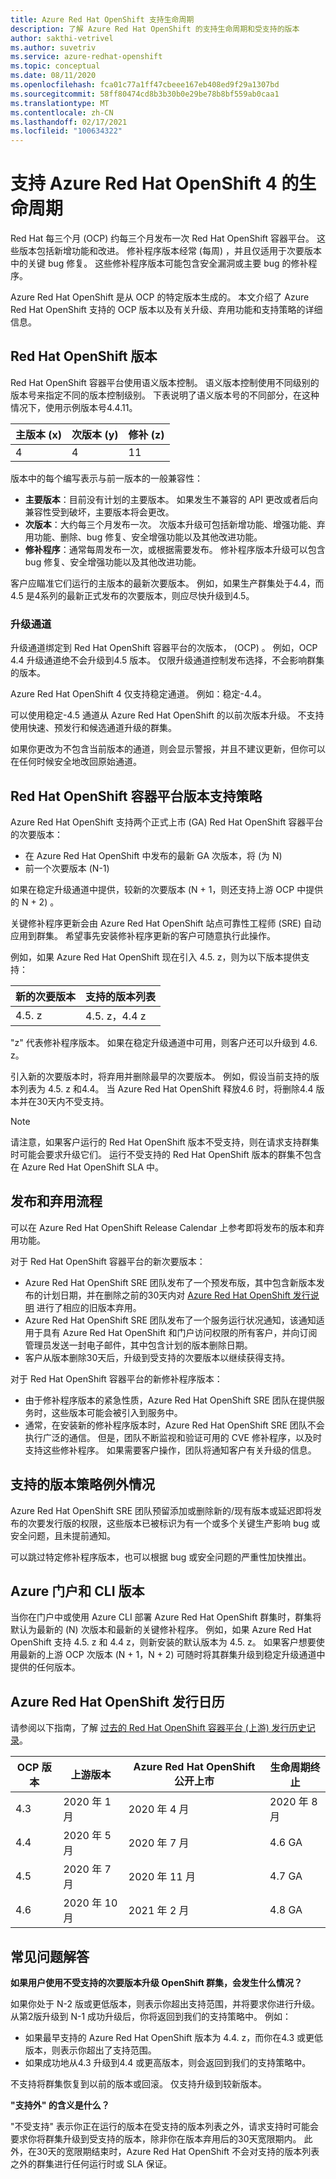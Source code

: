 ```yaml
---
title: Azure Red Hat OpenShift 支持生命周期
description: 了解 Azure Red Hat OpenShift 的支持生命周期和受支持的版本
author: sakthi-vetrivel
ms.author: suvetriv
ms.service: azure-redhat-openshift
ms.topic: conceptual
ms.date: 08/11/2020
ms.openlocfilehash: fca01c77a1ff47cbeee167eb408ed9f29a1307bd
ms.sourcegitcommit: 58ff80474cd8b3b30b0e29be78b8bf559ab0caa1
ms.translationtype: MT
ms.contentlocale: zh-CN
ms.lasthandoff: 02/17/2021
ms.locfileid: "100634322"
---
```

# <a name="support-lifecycle-for-azure-red-hat-openshift-4"></a>支持 Azure Red Hat OpenShift 4 的生命周期

Red Hat 每三个月 (OCP) 约每三个月发布一次 Red Hat OpenShift 容器平台。 这些版本包括新增功能和改进。 修补程序版本经常 (每周) ，并且仅适用于次要版本中的关键 bug 修复。 这些修补程序版本可能包含安全漏洞或主要 bug 的修补程序。

Azure Red Hat OpenShift 是从 OCP 的特定版本生成的。 本文介绍了 Azure Red Hat OpenShift 支持的 OCP 版本以及有关升级、弃用功能和支持策略的详细信息。

## <a name="red-hat-openshift-versions"></a>Red Hat OpenShift 版本

Red Hat OpenShift 容器平台使用语义版本控制。 语义版本控制使用不同级别的版本号来指定不同的版本控制级别。 下表说明了语义版本号的不同部分，在这种情况下，使用示例版本号4.4.11。

|主版本 (x) |次版本 (y) |修补 (z) |
|-|-|-|
|4|4|11|

版本中的每个编写表示与前一版本的一般兼容性：

* **主要版本**：目前没有计划的主要版本。 如果发生不兼容的 API 更改或者后向兼容性受到破坏，主要版本将会更改。
* **次版本**：大约每三个月发布一次。 次版本升级可包括新增功能、增强功能、弃用功能、删除、bug 修复、安全增强功能以及其他改进功能。
* **修补程序**：通常每周发布一次，或根据需要发布。 修补程序版本升级可以包含 bug 修复、安全增强功能以及其他改进功能。

客户应瞄准它们运行的主版本的最新次要版本。 例如，如果生产群集处于4.4，而4.5 是4系列的最新正式发布的次要版本，则应尽快升级到4.5。

### <a name="upgrade-channels"></a>升级通道

升级通道绑定到 Red Hat OpenShift 容器平台的次版本， (OCP) 。 例如，OCP 4.4 升级通道绝不会升级到4.5 版本。 仅限升级通道控制发布选择，不会影响群集的版本。

Azure Red Hat OpenShift 4 仅支持稳定通道。 例如：稳定-4.4。

可以使用稳定-4.5 通道从 Azure Red Hat OpenShift 的以前次版本升级。 不支持使用快速、预发行和候选通道升级的群集。

如果你更改为不包含当前版本的通道，则会显示警报，并且不建议更新，但你可以在任何时候安全地改回原始通道。

## <a name="red-hat-openshift-container-platform-version-support-policy"></a>Red Hat OpenShift 容器平台版本支持策略

Azure Red Hat OpenShift 支持两个正式上市 (GA) Red Hat OpenShift 容器平台的次要版本：
* 在 Azure Red Hat OpenShift 中发布的最新 GA 次版本，将 (为 N) 
* 前一个次要版本 (N-1) 

如果在稳定升级通道中提供，较新的次要版本 (N + 1，则还支持上游 OCP 中提供的 N + 2) 。

关键修补程序更新会由 Azure Red Hat OpenShift 站点可靠性工程师 (SRE) 自动应用到群集。 希望事先安装修补程序更新的客户可随意执行此操作。

例如，如果 Azure Red Hat OpenShift 现在引入 4.5. z，则为以下版本提供支持：

|新的次要版本|支持的版本列表|
|-|-|
|4.5. z|4.5. z，4.4 z|

"z" 代表修补程序版本。 如果在稳定升级通道中可用，则客户还可以升级到 4.6. z。

引入新的次要版本时，将弃用并删除最早的次要版本。 例如，假设当前支持的版本列表为 4.5. z 和4.4。 当 Azure Red Hat OpenShift 释放4.6 时，将删除4.4 版本并在30天内不受支持。

> [!NOTE]
> 请注意，如果客户运行的 Red Hat OpenShift 版本不受支持，则在请求支持群集时可能会要求升级它们。 运行不受支持的 Red Hat OpenShift 版本的群集不包含在 Azure Red Hat OpenShift SLA 中。

## <a name="release-and-deprecation-process"></a>发布和弃用流程

可以在 Azure Red Hat OpenShift Release Calendar 上参考即将发布的版本和弃用功能。

对于 Red Hat OpenShift 容器平台的新次要版本：
* Azure Red Hat OpenShift SRE 团队发布了一个预发布版，其中包含新版本发布的计划日期，并在删除之前的30天内对 [Azure Red Hat OpenShift 发行说明](https://github.com/Azure/OpenShift/releases) 进行了相应的旧版本弃用。
* Azure Red Hat OpenShift SRE 团队发布了一个服务运行状况通知，该通知适用于具有 Azure Red Hat OpenShift 和门户访问权限的所有客户，并向订阅管理员发送一封电子邮件，其中包含计划的版本删除日期。
* 客户从版本删除30天后，升级到受支持的次要版本以继续获得支持。

对于 Red Hat OpenShift 容器平台的新修补程序版本：
* 由于修补程序版本的紧急性质，Azure Red Hat OpenShift SRE 团队在提供服务时，这些版本可能会被引入到服务中。
* 通常，在安装新的修补程序版本时，Azure Red Hat OpenShift SRE 团队不会执行广泛的通信。 但是，团队不断监视和验证可用的 CVE 修补程序，以及时支持这些修补程序。 如果需要客户操作，团队将通知客户有关升级的信息。

## <a name="supported-versions-policy-exceptions"></a>支持的版本策略例外情况

Azure Red Hat OpenShift SRE 团队预留添加或删除新的/现有版本或延迟即将发布的次要发行版的权限，这些版本已被标识为有一个或多个关键生产影响 bug 或安全问题，且未提前通知。

可以跳过特定修补程序版本，也可以根据 bug 或安全问题的严重性加快推出。

## <a name="azure-portal-and-cli-versions"></a>Azure 门户和 CLI 版本

当你在门户中或使用 Azure CLI 部署 Azure Red Hat OpenShift 群集时，群集将默认为最新的 (N) 次版本和最新的关键修补程序。 例如，如果 Azure Red Hat OpenShift 支持 4.5. z 和 4.4 z，则新安装的默认版本为 4.5. z。 如果客户想要使用最新的上游 OCP 次版本 (N + 1，N + 2) 可随时将其群集升级到稳定升级通道中提供的任何版本。

## <a name="azure-red-hat-openshift-release-calendar"></a>Azure Red Hat OpenShift 发行日历

请参阅以下指南，了解 [过去的 Red Hat OpenShift 容器平台 (上游) 发行历史记录](https://access.redhat.com/support/policy/updates/openshift/#dates)。

|OCP 版本|上游版本|Azure Red Hat OpenShift 公开上市|生命周期终止|
|-|-|-|-|
|4.3|2020 年 1 月|2020 年 4 月| 2020 年 8 月|
|4.4|2020 年 5 月|2020 年 7 月|4.6 GA|
|4.5|2020 年 7 月| 2020 年 11 月|4.7 GA
|4.6|2020 年 10 月| 2021 年 2 月|4.8 GA|

## <a name="faq"></a>常见问题解答

**如果用户使用不受支持的次要版本升级 OpenShift 群集，会发生什么情况？**

如果你处于 N-2 版或更低版本，则表示你超出支持范围，并将要求你进行升级。 从第2版升级到 N-1 成功升级后，你将返回到我们的支持策略中。 例如：
* 如果最早支持的 Azure Red Hat OpenShift 版本为 4.4. z，而你在4.3 或更低版本，则表示你超出了支持范围。
* 如果成功地从4.3 升级到4.4 或更高版本，则会返回到我们的支持策略中。

不支持将群集恢复到以前的版本或回滚。 仅支持升级到较新版本。

**"支持外" 的含义是什么？**

"不受支持" 表示你正在运行的版本在受支持的版本列表之外，请求支持时可能会要求你将群集升级到受支持的版本，除非你在版本弃用后的30天宽限期内。 此外，在30天的宽限期结束时，Azure Red Hat OpenShift 不会对支持的版本列表之外的群集进行任何运行时或 SLA 保证。
